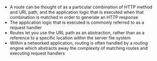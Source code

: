 - A route can be thought of as a particular combination of HTTP method and URL path, and the application logic that is executed when that combination is matched in order to generate an HTTP response
- The application logic that is executed is commonly referred to as a request handler
- Routes let you use the URL path as an abstraction, rather than as a reference to a specific location within the server file system
- Within a networked application, routing is often handled by a routing engine which abstracts away the complexity of matching routes and executing request handlers
